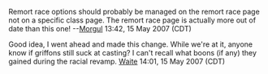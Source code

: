 Remort race options should probably be managed on the remort race page
not on a specific class page. The remort race page is actually more out
of date than this one! --[Morgul](User:Morgul "wikilink") 13:42, 15 May
2007 (CDT)

Good idea, I went ahead and made this change. While we're at it, anyone
know if griffons still suck at casting? I can't recall what boons (if
any) they gained during the racial revamp.
[Waite](User:Waite "wikilink") 14:01, 15 May 2007 (CDT)
